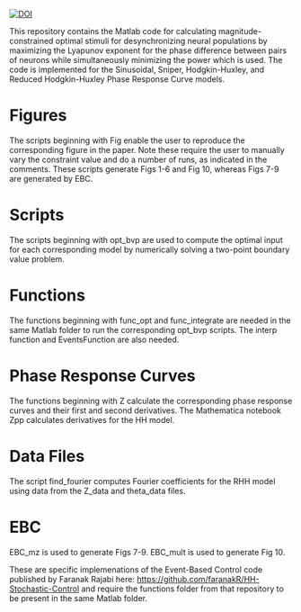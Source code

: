 <a href="https://doi.org/10.5281/zenodo.15595744"><img src="https://zenodo.org/badge/996283200.svg" alt="DOI"></a>

This repository contains the Matlab code for calculating magnitude-constrained optimal stimuli for desynchronizing neural populations by maximizing the Lyapunov exponent for the phase difference between pairs of neurons while simultaneously minimizing the power which is used. The code is implemented for the Sinusoidal, Sniper, Hodgkin-Huxley, and Reduced Hodgkin-Huxley Phase Response Curve models. 

# Figures
The scripts beginning with Fig enable the user to reproduce the corresponding figure in the paper. Note these require the user to manually vary the constraint value and do a number of runs, as indicated in the comments. These scripts generate Figs 1-6 and Fig 10, whereas Figs 7-9 are generated by EBC. 

# Scripts
The scripts beginning with opt_bvp are used to compute the optimal input for each corresponding model by numerically solving a two-point boundary value problem.

# Functions
The functions beginning with func_opt and func_integrate are needed in the same Matlab folder to run the corresponding opt_bvp scripts. The interp function and EventsFunction are also needed.

# Phase Response Curves
The functions beginning with Z calculate the corresponding phase response curves and their first and second derivatives. The Mathematica notebook Zpp calculates derivatives for the HH model.

# Data Files
The script find_fourier computes Fourier coefficients for the RHH model using data from the Z_data and theta_data files.

# EBC
EBC_mz is used to generate Figs 7-9. EBC_mult is used to generate Fig 10.

These are specific implemenations of the Event-Based Control code published by Faranak Rajabi here: https://github.com/faranakR/HH-Stochastic-Control
and require the functions folder from that repository to be present in the same Matlab folder. 
